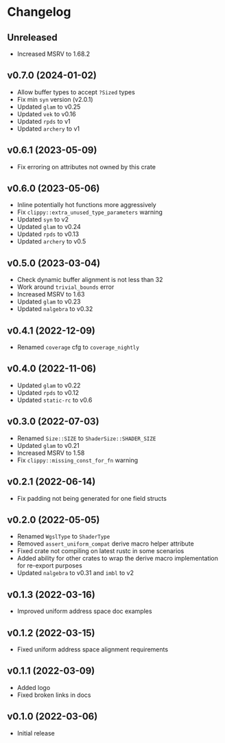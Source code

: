 # Changelog

## Unreleased

- Increased MSRV to 1.68.2
## v0.7.0 (2024-01-02)

- Allow buffer types to accept `?Sized` types
- Fix min `syn` version (v2.0.1)
- Updated `glam` to v0.25
- Updated `vek` to v0.16
- Updated `rpds` to v1
- Updated `archery` to v1

## v0.6.1 (2023-05-09)

- Fix erroring on attributes not owned by this crate

## v0.6.0 (2023-05-06)

- Inline potentially hot functions more aggressively
- Fix `clippy::extra_unused_type_parameters` warning
- Updated `syn` to v2
- Updated `glam` to v0.24
- Updated `rpds` to v0.13
- Updated `archery` to v0.5

## v0.5.0 (2023-03-04)

- Check dynamic buffer alignment is not less than 32
- Work around `trivial_bounds` error
- Increased MSRV to 1.63
- Updated `glam` to v0.23
- Updated `nalgebra` to v0.32

## v0.4.1 (2022-12-09)

- Renamed `coverage` cfg to `coverage_nightly`

## v0.4.0 (2022-11-06)

- Updated `glam` to v0.22
- Updated `rpds` to v0.12
- Updated `static-rc` to v0.6

## v0.3.0 (2022-07-03)

- Renamed `Size::SIZE` to `ShaderSize::SHADER_SIZE`
- Updated `glam` to v0.21
- Increased MSRV to 1.58
- Fix `clippy::missing_const_for_fn` warning

## v0.2.1 (2022-06-14)

- Fix padding not being generated for one field structs

## v0.2.0 (2022-05-05)

- Renamed `WgslType` to `ShaderType`
- Removed `assert_uniform_compat` derive macro helper attribute
- Fixed crate not compiling on latest rustc in some scenarios
- Added ability for other crates to wrap the derive macro implementation for re-export purposes
- Updated `nalgebra` to v0.31 and `imbl` to v2

## v0.1.3 (2022-03-16)

- Improved uniform address space doc examples

## v0.1.2 (2022-03-15)

- Fixed uniform address space alignment requirements

## v0.1.1 (2022-03-09)

- Added logo
- Fixed broken links in docs

## v0.1.0 (2022-03-06)

- Initial release

